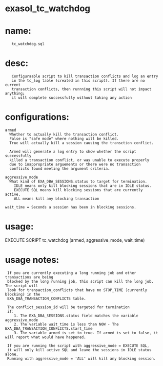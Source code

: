 # exasol_tc_watchdog
# name:
       tc_watchdog.sql
       
# desc: 
       Configuraable script to kill transaction conflicts and log an entry 
       in the tc_log table (created in this script). If there are no current 
       transaction conflicts, then runnning this script will not impact anything; 
       it will complete successfully without taking any action
       
# configurations:
    armed
      Whether to actually kill the transaction conflict. 
      False is "safe mode" where nothing will be killed. 
      True will actually kill a session causing the transction conflict.
      
      Armed will generate a log entry to show whether the script successfully
      killed a transaction conflict, or was unable to execute properly
      due to inappropriate arguements or there were no transaction 
      conflicts found meeting the argument criteria.
    
    aggressive_mode
      What kind of EXA_DBA_SESSIONS.status to target for termination.
        IDLE means only kill blocking sessions that are in IDLE status.
        EXECUTE SQL means kill blocking sessions that are currently active.
        ALL means kill any blocking transaction
      
    wait_time = Seconds a session has been in blocking sessions.   
      
# usage: 

EXECUTE SCRIPT tc_watchdog (armed,  aggressive_mode,  wait_time)

# usage notes:

     If you are currently executing a long running job and other transactions are being 
     blocked by the long running job, this script can kill the long job. The script will 
     look for transaction_conflicts that have no STOP_TIME (currently blocking) in the 
     EXA_DBA_TRANSACTION_CONFLICTS table. 

     The conflict_session_id will be targeted for termination
     if:
        1. The EXA_DBA_SESSIONS.status field matches the variable aggressive_mode
        2. The variable wait_time is less than NOW - The EXA_DBA_TRANSACTION_CONFLICTS.start_time
        3. The variable armed is set to true. If armed is set to false, it will report what would have happened.

     If you are running the script with aggressive_mode = EXECUTE SQL, 
     it will only kill active SQL and leave the sessions in IDLE status alone. 
     Running with aggressive_mode = 'ALL' will kill any blocking session.
